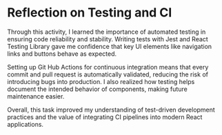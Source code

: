# Reflection on Testing and CI

Through this activity, I learned the importance of automated testing in ensuring code reliability and stability. Writing tests with Jest and React Testing Library gave me confidence that key UI elements like navigation links and buttons behave as expected.

Setting up Git Hub Actions for continuous integration means that every commit and pull request is automatically validated, reducing the risk of introducing bugs into production. I also realized how testing helps document the intended behavior of components, making future maintenance easier.

Overall, this task improved my understanding of test-driven development practices and the value of integrating CI pipelines into modern React applications.
